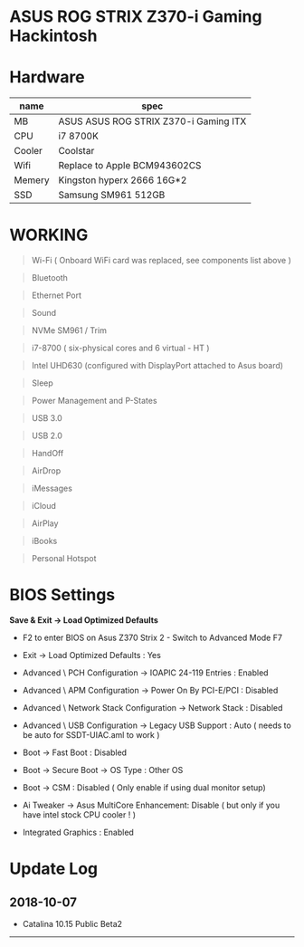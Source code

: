 # ASUS ROG STRIX Z370-i Gaming Hackintosh
# Hardware

name | spec
---|---
MB | ASUS ASUS ROG STRIX Z370-i Gaming ITX
CPU| i7 8700K
Cooler|Coolstar
Wifi|Replace to Apple BCM943602CS
Memery| Kingston hyperx 2666 16G*2
SSD | Samsung SM961 512GB

# WORKING

> Wi-Fi ( Onboard WiFi card was replaced, see components list above )  

> Bluetooth

> Ethernet Port

> Sound

> NVMe SM961 / Trim

> i7-8700 ( six-physical cores and 6 virtual - HT )

> Intel UHD630 (configured with DisplayPort attached to Asus board)

> Sleep

> Power Management and P-States

> USB 3.0

> USB 2.0

> HandOff

> AirDrop

> iMessages

> iCloud

> AirPlay

> iBooks

> Personal Hotspot

# BIOS Settings
**Save & Exit → Load Optimized Defaults**

 - F2 to enter BIOS on Asus Z370 Strix 2 - Switch to Advanced Mode F7

 - Exit → Load Optimized Defaults : Yes

 - Advanced \ PCH Configuration → IOAPIC 24-119 Entries : Enabled

 - Advanced \ APM Configuration → Power On By PCI-E/PCI : Disabled

 - Advanced \ Network Stack Configuration → Network Stack : Disabled

 - Advanced \ USB Configuration → Legacy USB Support : Auto ( needs to be auto for SSDT-UIAC.aml to work )

 - Boot → Fast Boot : Disabled

 - Boot → Secure Boot → OS Type : Other OS

 - Boot → CSM : Disabled ( Only enable if using dual monitor setup)

 - Ai Tweaker → Asus MultiCore Enhancement: Disable ( but only if you have intel stock CPU cooler ! )

 - Integrated Graphics : Enabled

# Update Log

  ## 2018-10-07
 - Catalina 10.15 Public Beta2

---
